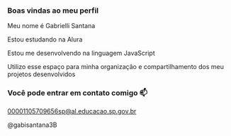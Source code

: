 ### Boas vindas ao meu perfil

Meu nome é Gabrielli Santana

Estou estudando na Alura

Estou me desenvolvendo na linguagem JavaScript 

Utilizo esse espaço para minha organização e compartilhamento dos meu projetos desenvolvidos

### Você pode entrar em contato comigo 📫
00001105709656sp@al.educacao.sp.gov.br

@gabisantana3B
